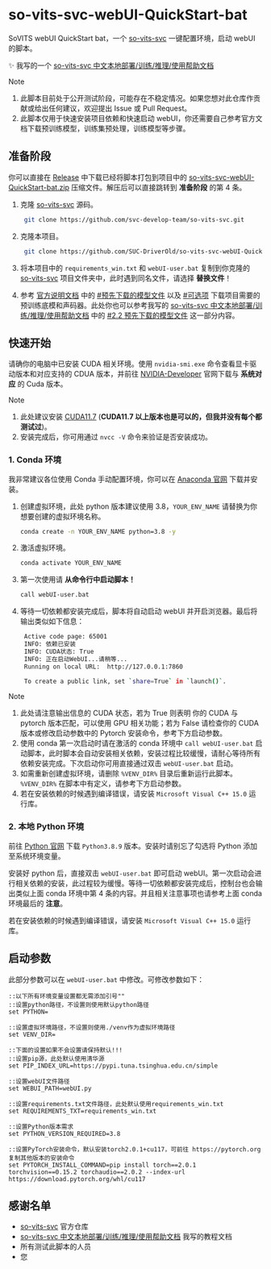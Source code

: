# so-vits-svc-webUI-QuickStart-bat

SoVITS webUI QuickStart bat，一个 [so-vits-svc](https://github.com/svc-develop-team/so-vits-svc) 一键配置环境，启动 webUI 的脚本。

✨ 我写的一个 [so-vits-svc 中文本地部署/训练/推理/使用帮助文档](https://github.com/SUC-DriverOld/so-vits-svc-Chinese-Detaild-Documents)

> [!NOTE]
>
> 1. 此脚本目前处于公开测试阶段，可能存在不稳定情况。如果您想对此仓库作贡献或给出任何建议，欢迎提出 Issue 或 Pull Request。
> 2. 此脚本仅用于快速安装项目依赖和快速启动 webUI，你还需要自己参考官方文档下载预训练模型，训练集预处理，训练模型等步骤。

## 准备阶段

你可以直接在 [Release](https://github.com/SUC-DriverOld/so-vits-svc-webUI-QuickStart-bat/releases) 中下载已经将脚本打包到项目中的 [so-vits-svc-webUI-QuickStart-bat.zip](https://github.com/SUC-DriverOld/so-vits-svc-webUI-QuickStart-bat/releases/download/v1.0beta.1/so-vits-svc-4.1-Stable-Packed-with-QuickStart-bat.zip) 压缩文件。解压后可以直接跳转到 **准备阶段** 的第 4 条。

1. 克隆 [so-vits-svc](https://github.com/svc-develop-team/so-vits-svc) 源码。

   ```bash
    git clone https://github.com/svc-develop-team/so-vits-svc.git
   ```

2. 克隆本项目。

   ```bash
    git clone https://github.com/SUC-DriverOld/so-vits-svc-webUI-QuickStart-bat.git
   ```

3. 将本项目中的 `requirements_win.txt` 和 `webUI-user.bat` 复制到你克隆的 [so-vits-svc](https://github.com/svc-develop-team/so-vits-svc) 项目文件夹中，此时遇到同名文件，请选择 **替换文件**！
4. 参考 [官方说明文档](https://github.com/svc-develop-team/so-vits-svc#readme) 中的 [#预先下载的模型文件](https://github.com/svc-develop-team/so-vits-svc/blob/4.1-Stable/README_zh_CN.md#-%E9%A2%84%E5%85%88%E4%B8%8B%E8%BD%BD%E7%9A%84%E6%A8%A1%E5%9E%8B%E6%96%87%E4%BB%B6) 以及 [#可选项](https://github.com/svc-develop-team/so-vits-svc/blob/4.1-Stable/README_zh_CN.md#%E5%8F%AF%E9%80%89%E9%A1%B9%E6%A0%B9%E6%8D%AE%E6%83%85%E5%86%B5%E9%80%89%E6%8B%A9) 下载项目需要的预训练底模和声码器。此处你也可以参考我写的 [so-vits-svc 中文本地部署/训练/推理/使用帮助文档](https://github.com/SUC-DriverOld/so-vits-svc-Chinese-Detaild-Documents) 中的 [#2.2 预先下载的模型文件](https://github.com/SUC-DriverOld/so-vits-svc-Chinese-Detaild-Documents?tab=readme-ov-file#22-%E9%A2%84%E5%85%88%E4%B8%8B%E8%BD%BD%E7%9A%84%E6%A8%A1%E5%9E%8B%E6%96%87%E4%BB%B6) 这一部分内容。

## 快速开始

请确你的电脑中已安装 CUDA 相关环境。使用 `nvidia-smi.exe` 命令查看显卡驱动版本和对应支持的 CDUA 版本，并前往 [NVIDIA-Developer](https://developer.nvidia.com/) 官网下载与 **系统对应** 的 Cuda 版本。

> [!NOTE]
>
> 1. 此处建议安装 [CUDA11.7](<(https://developer.nvidia.com/cuda-11-7-0-download-archive?target_os=Windows&target_arch=x86_64&target_version=11&target_type=exe_local)>) (**CUDA11.7 以上版本也是可以的，但我并没有每个都测试过**)。
> 2. 安装完成后，你可用通过 `nvcc -V` 命令来验证是否安装成功。

### 1. Conda 环境

我非常建议各位使用 Conda 手动配置环境，你可以在 [Anaconda 官网](https://www.anaconda.com/download/) 下载并安装。

1. 创建虚拟环境，此处 python 版本建议使用 3.8，`YOUR_ENV_NAME` 请替换为你想要创建的虚拟环境名称。

   ```bash
   conda create -n YOUR_ENV_NAME python=3.8 -y
   ```

2. 激活虚拟环境。

   ```bash
   conda activate YOUR_ENV_NAME
   ```

3. 第一次使用请 **从命令行中启动脚本！**

   ```bash
   call webUI-user.bat
   ```

4. 等待一切依赖都安装完成后，脚本将自动启动 webUI 并开启浏览器。最后将输出类似如下信息：

   ```bash
    Active code page: 65001
    INFO: 依赖已安装
    INFO: CUDA状态: True
    INFO: 正在启动WebUI...请稍等...
    Running on local URL:  http://127.0.0.1:7860

    To create a public link, set `share=True` in `launch()`.
   ```

> [!NOTE]
>
> 1. 此处请注意输出信息的 CUDA 状态，若为 True 则表明 你的 CUDA 与 pytorch 版本匹配，可以使用 GPU 相关功能；若为 False 请检查你的 CUDA 版本或修改启动参数中的 Pytorch 安装命令，参考下方启动参数。
> 2. 使用 conda 第一次启动时请在激活的 conda 环境中 `call webUI-user.bat` 启动脚本，此时脚本会自动安装相关依赖，安装过程比较缓慢，请耐心等待所有依赖安装完成。下次启动你可用直接通过双击 `webUI-user.bat` 启动。
> 3. 如需重新创建虚拟环境，请删除 `%VENV_DIR%` 目录后重新运行此脚本。`%VENV_DIR%` 在脚本中有定义，请参考下方启动参数。
> 4. 若在安装依赖的时候遇到编译错误，请安装 `Microsoft Visual C++ 15.0` 运行库。

### 2. 本地 Python 环境

前往 [Python 官网](https://www.python.org/) 下载 `Python3.8.9` 版本。安装时请别忘了勾选将 Python 添加至系统环境变量。

安装好 python 后，直接双击 `webUI-user.bat` 即可启动 webUI。第一次启动会进行相关依赖的安装，此过程较为缓慢。等待一切依赖都安装完成后，控制台也会输出类似上面 conda 环境中第 4 条的内容。并且相关注意事项也请参考上面 conda 环境最后的 **注意**。

若在安装依赖的时候遇到编译错误，请安装 `Microsoft Visual C++ 15.0` 运行库。

## 启动参数

此部分参数可以在 `webUI-user.bat` 中修改。可修改参数如下：

```shell
::以下所有环境变量设置都无需添加引号""
::设置python路径，不设置则使用默认python路径
set PYTHON=

::设置虚拟环境路径，不设置则使用./venv作为虚拟环境路径
set VENV_DIR=

::下面的设置如果不会设置请保持默认!!!
::设置pip源，此处默认使用清华源
set PIP_INDEX_URL=https://pypi.tuna.tsinghua.edu.cn/simple

::设置webUI文件路径
set WEBUI_PATH=webUI.py

::设置requirements.txt文件路径，此处默认使用requirements_win.txt
set REQUIREMENTS_TXT=requirements_win.txt

::设置Python版本需求
set PYTHON_VERSION_REQUIRED=3.8

::设置PyTorch安装命令，默认安装torch2.0.1+cu117，可前往 https://pytorch.org 复制其他版本的安装命令
set PYTORCH_INSTALL_COMMAND=pip install torch==2.0.1 torchvision==0.15.2 torchaudio==2.0.2 --index-url https://download.pytorch.org/whl/cu117
```

## 感谢名单

- [so-vits-svc](https://github.com/svc-develop-team/so-vits-svc) 官方仓库
- [so-vits-svc 中文本地部署/训练/推理/使用帮助文档](https://github.com/SUC-DriverOld/so-vits-svc-Chinese-Detaild-Documents) 我写的教程文档
- 所有测试此脚本的人员
- 您
